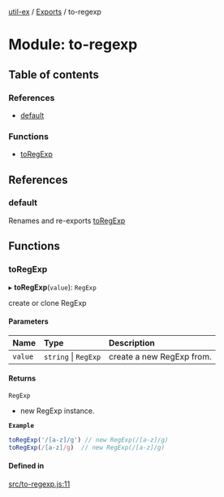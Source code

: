 [util-ex](../README.md) / [Exports](../modules.md) / to-regexp

# Module: to-regexp

## Table of contents

### References

- [default](to_regexp.md#default)

### Functions

- [toRegExp](to_regexp.md#toregexp)

## References

### default

Renames and re-exports [toRegExp](to_regexp.md#toregexp)

## Functions

### toRegExp

▸ **toRegExp**(`value`): `RegExp`

create or clone RegExp

#### Parameters

| Name | Type | Description |
| :------ | :------ | :------ |
| `value` | `string` \| `RegExp` | create a new RegExp from. |

#### Returns

`RegExp`

- new RegExp instance.

**`Example`**

```ts
toRegExp('/[a-z]/g') // new RegExp(/[a-z]/g)
toRegExp(/[a-z]/g)  // new RegExp(/[a-z]/g)
```

#### Defined in

[src/to-regexp.js:11](https://github.com/snowyu/util-ex.js/blob/bfdf9ef/src/to-regexp.js#L11)
